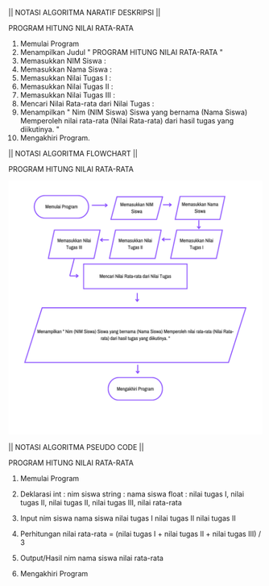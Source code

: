 || NOTASI ALGORITMA NARATIF DESKRIPSI ||

PROGRAM HITUNG NILAI RATA-RATA

1. Memulai Program
2. Menampilkan Judul " PROGRAM HITUNG NILAI RATA-RATA "
3. Memasukkan NIM Siswa    :
4. Memasukkan Nama Siswa   :
5. Memasukkan Nilai Tugas I    :
6. Memasukkan Nilai Tugas II   :
7. Memasukkan Nilai Tugas III  :
8. Mencari Nilai Rata-rata dari Nilai Tugas :
9. Menampilkan " Nim (NIM Siswa) Siswa yang bernama (Nama Siswa) Memperoleh nilai rata-rata (Nilai Rata-rata) dari hasil tugas yang diikutinya. "
10. Mengakhiri Program.


|| NOTASI ALGORITMA FLOWCHART ||

PROGRAM HITUNG NILAI RATA-RATA

![](https://github.com/LordZerav/APSD/blob/main/%23Tugas/IMG/Flowchart%20Menghitung%20Nilai%20Rata-rata.png)

|| NOTASI ALGORITMA PSEUDO CODE ||

PROGRAM HITUNG NILAI RATA-RATA

1. Memulai Program

2. Deklarasi
        int     : nim siswa
        string  : nama siswa
        float   : nilai tugas I, nilai tugas II, nilai tugas II, nilai tugas III, nilai rata-rata
3. Input
        nim siswa
        nama siswa
        nilai tugas I
        nilai tugas II
        nilai tugas II
4. Perhitungan
        nilai rata-rata = (nilai tugas I + nilai tugas II + nilai tugas III) / 3
5. Output/Hasil
        nim
        nama siswa
        nilai rata-rata

6. Mengakhiri Program
